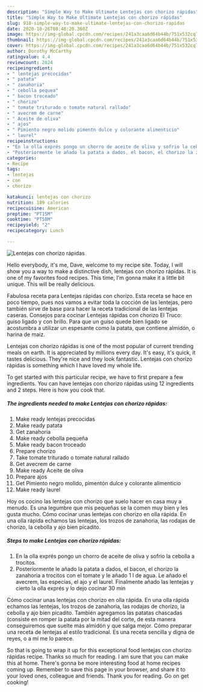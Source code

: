 ```yaml
---
description: "Simple Way to Make Ultimate Lentejas con chorizo rápidas"
title: "Simple Way to Make Ultimate Lentejas con chorizo rápidas"
slug: 918-simple-way-to-make-ultimate-lentejas-con-chorizo-rapidas
date: 2020-10-26T08:48:20.360Z
image: https://img-global.cpcdn.com/recipes/241a3caa6d64b44b/751x532cq70/lentejas-con-chorizo-rapidas-foto-principal.jpg
thumbnail: https://img-global.cpcdn.com/recipes/241a3caa6d64b44b/751x532cq70/lentejas-con-chorizo-rapidas-foto-principal.jpg
cover: https://img-global.cpcdn.com/recipes/241a3caa6d64b44b/751x532cq70/lentejas-con-chorizo-rapidas-foto-principal.jpg
author: Dorothy McCarthy
ratingvalue: 4.4
reviewcount: 2024
recipeingredient:
- " lentejas precocidas"
- " patata"
- " zanahoria"
- " cebolla pequea"
- " bacon troceado"
- " chorizo"
- " tomate triturado o tomate natural rallado"
- " avecrem de carne"
- " Aceite de oliva"
- " ajos"
- " Pimiento negro molido pimentn dulce y colorante alimenticio"
- " laurel"
recipeinstructions:
- "En la olla exprés pongo un chorro de aceite de oliva y sofrio la cebolla a trocitos."
- "Posteriormente le añado la patata a dados, el bacon, el chorizo la zanahoria a trocitos con el tomate y le añado 1 l de agua. Le añado el avecrem, las especias, el ajo y el laurel. Finalmente añado las lentejas y cierto la olla exprés y lo dejo cocinar 30 min"
categories:
- Recipe
tags:
- lentejas
- con
- chorizo

katakunci: lentejas con chorizo 
nutrition: 189 calories
recipecuisine: American
preptime: "PT15M"
cooktime: "PT58M"
recipeyield: "2"
recipecategory: Lunch

---
```



![Lentejas con chorizo rápidas](https://img-global.cpcdn.com/recipes/241a3caa6d64b44b/751x532cq70/lentejas-con-chorizo-rapidas-foto-principal.jpg)

Hello everybody, it's me, Dave, welcome to my recipe site. Today, I will show you a way to make a distinctive dish, lentejas con chorizo rápidas. It is one of my favorites food recipes. This time, I'm gonna make it a little bit unique. This will be really delicious.

Fabulosa receta para Lentejas rápidas con chorizo. Esta receta se hace en poco tiempo, pues nos vamos a evitar toda la cocción de las lentejas, pero también sirve de base para hacer la receta tradicional de las lentejas caseras. Consejos para cocinar Lentejas rápidas con chorizo El Truco: guiso ligado y con brillo. Para que un guiso quede bien ligado se acostumbra a utilizar un espesante como la patata, que contiene almidón, o harina de maíz.

Lentejas con chorizo rápidas is one of the most popular of current trending meals on earth. It is appreciated by millions every day. It's easy, it's quick, it tastes delicious. They're nice and they look fantastic. Lentejas con chorizo rápidas is something which I have loved my whole life.


To get started with this particular recipe, we have to first prepare a few ingredients. You can have lentejas con chorizo rápidas using 12 ingredients and 2 steps. Here is how you cook that.

<!--inarticleads1-->

##### The ingredients needed to make Lentejas con chorizo rápidas:

1. Make ready  lentejas precocidas
1. Make ready  patata
1. Get  zanahoria
1. Make ready  cebolla pequeña
1. Make ready  bacon troceado
1. Prepare  chorizo
1. Take  tomate triturado o tomate natural rallado
1. Get  avecrem de carne
1. Make ready  Aceite de oliva
1. Prepare  ajos
1. Get  Pimiento negro molido, pimentón dulce y colorante alimenticio
1. Make ready  laurel


Hoy os cocino las lentejas con chorizo que suelo hacer en casa muy a menudo. Es una legumbre que mis pequeñas se la comen muy bien y les gusta mucho. Cómo cocinar unas lentejas con chorizo en olla rápida. En una olla rápida echamos las lentejas, los trozos de zanahoria, las rodajas de chorizo, la cebolla y ajo bien picadito. 

<!--inarticleads2-->

##### Steps to make Lentejas con chorizo rápidas:

1. En la olla exprés pongo un chorro de aceite de oliva y sofrio la cebolla a trocitos.
1. Posteriormente le añado la patata a dados, el bacon, el chorizo la zanahoria a trocitos con el tomate y le añado 1 l de agua. Le añado el avecrem, las especias, el ajo y el laurel. Finalmente añado las lentejas y cierto la olla exprés y lo dejo cocinar 30 min


Cómo cocinar unas lentejas con chorizo en olla rápida. En una olla rápida echamos las lentejas, los trozos de zanahoria, las rodajas de chorizo, la cebolla y ajo bien picadito. También agregamos las patatas chascadas (consiste en romper la patata por la mitad del corte, de esta manera conseguiremos que suelte más almidón y que salga mejor. Cómo preparar una receta de lentejas al estilo tradicional. Es una receta sencilla y digna de reyes, o a mí me lo parece. 

So that is going to wrap it up for this exceptional food lentejas con chorizo rápidas recipe. Thanks so much for reading. I am sure that you can make this at home. There's gonna be more interesting food at home recipes coming up. Remember to save this page in your browser, and share it to your loved ones, colleague and friends. Thank you for reading. Go on get cooking!
